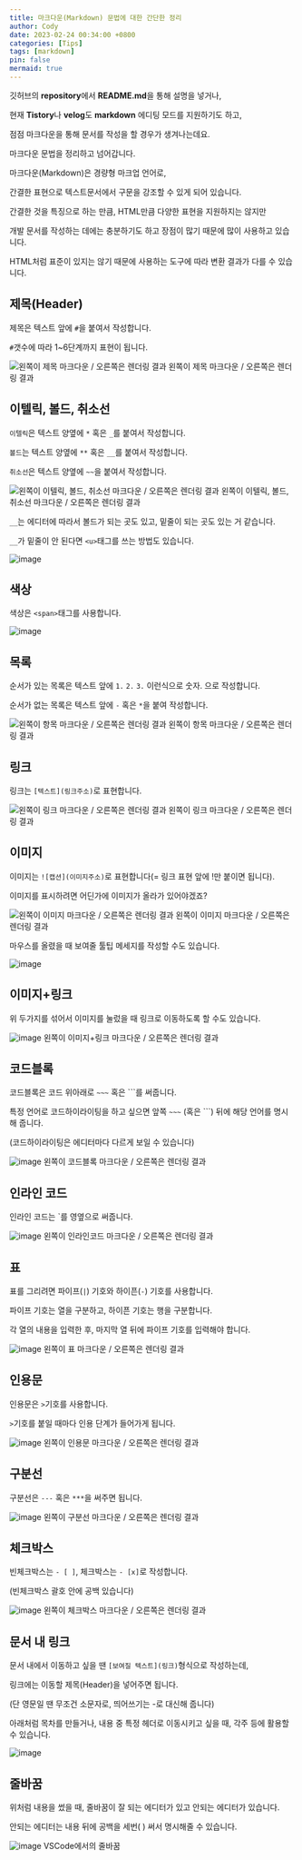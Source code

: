 ```yaml
---
title: 마크다운(Markdown) 문법에 대한 간단한 정리
author: Cody
date: 2023-02-24 00:34:00 +0800
categories: [Tips]
tags: [markdown]
pin: false
mermaid: true
---
```

깃허브의 **repository**에서 **README.md**을 통해 설명을 넣거나,

현재 **Tistory**나 **velog**도 **markdown** 에디팅 모드를 지원하기도 하고,

점점 마크다운을 통해 문서를 작성을 할 경우가 생겨나는데요.

마크다운 문법을 정리하고 넘어갑니다.

마크다운(Markdown)은 경량형 마크업 언어로,

간결한 표현으로 텍스트문서에서 구문을 강조할 수 있게 되어 있습니다.

간결한 것을 특징으로 하는 만큼, HTML만큼 다양한 표현을 지원하지는 않지만

개발 문서를 작성하는 데에는 충분하기도 하고 장점이 많기 때문에 많이 사용하고 있습니다.

HTML처럼 표준이 있지는 않기 때문에 사용하는 도구에 따라 변환 결과가 다를 수 있습니다.

## 제목(Header)

제목은 텍스트 앞에 `#`을 붙여서 작성합니다.

`#`갯수에 따라 1~6단계까지 표현이 됩니다.

![왼쪽이 제목 마크다운 / 오른쪽은 렌더링 결과](https://github.com/swiftycody/swiftycody.github.io/assets/9062513/eafcd2d3-42f0-422d-a222-34a4326bdfba)
왼쪽이 제목 마크다운 / 오른쪽은 렌더링 결과

## 이텔릭, 볼드, 취소선

`이텔릭`은 텍스트 양옆에 `*` 혹은 `_`를 붙여서 작성합니다.

`볼드`는 텍스트 양옆에 `**` 혹은 `__`를 붙여서 작성합니다.

`취소선`은 텍스트 양옆에 `~~`을 붙여서 작성합니다.

![왼쪽이 이텔릭, 볼드, 취소선 마크다운 / 오른쪽은 렌더링 결과](https://github.com/swiftycody/swiftycody.github.io/assets/9062513/8d7e4cff-5590-45fc-a296-6c94d4724a91)
왼쪽이 이텔릭, 볼드, 취소선 마크다운 / 오른쪽은 렌더링 결과

`__`는 에디터에 따라서 볼드가 되는 곳도 있고, 밑줄이 되는 곳도 있는 거 같습니다.

`__`가 밑줄이 안 된다면 `<u>`태그를 쓰는 방법도 있습니다.

![image](https://github.com/swiftycody/swiftycody.github.io/assets/9062513/5d72eba4-67a3-42bd-9195-78bea816cb2f)

## 색상

색상은 `<span>`태그를 사용합니다.

![image](https://github.com/swiftycody/swiftycody.github.io/assets/9062513/eae943b2-33c0-4ce2-86eb-a457f571839f)

## 목록

순서가 있는 목록은 텍스트 앞에 `1.` `2.` `3.` 이런식으로 숫자. 으로 작성합니다.

순서가 없는 목록은 텍스트 앞에 `-` 혹은 `*`을 붙여 작성합니다.

![왼쪽이 항목 마크다운 / 오른쪽은 렌더링 결과](https://github.com/swiftycody/swiftycody.github.io/assets/9062513/81bd341f-ca32-435c-b5cd-d7773171a044)
왼쪽이 항목 마크다운 / 오른쪽은 렌더링 결과

## 링크

링크는 `[텍스트](링크주소)`로 표현합니다.

![왼쪽이 링크 마크다운 / 오른쪽은 렌더링 결과](https://github.com/swiftycody/swiftycody.github.io/assets/9062513/0a03b811-44fb-46ed-ba1f-2fa8c9aad358)
왼쪽이 링크 마크다운 / 오른쪽은 렌더링 결과

## 이미지

이미지는 `![캡션](이미지주소)`로 표현합니다(= 링크 표현 앞에 !만 붙이면 됩니다).

이미지를 표시하려면 어딘가에 이미지가 올라가 있어야겠죠?

![왼쪽이 이미지 마크다운 / 오른쪽은 렌더링 결과](https://github.com/swiftycody/swiftycody.github.io/assets/9062513/22c9d918-19b6-4d22-a78a-49da22c6f31b)
왼쪽이 이미지 마크다운 / 오른쪽은 렌더링 결과

마우스를 올렸을 때 보여줄 툴팁 메세지를 작성할 수도 있습니다.

![image](https://github.com/swiftycody/swiftycody.github.io/assets/9062513/ad49992b-8432-459a-8639-f93f84680039)

## 이미지+링크

위 두가지를 섞어서 이미지를 눌렀을 때 링크로 이동하도록 할 수도 있습니다.

![image](https://github.com/swiftycody/swiftycody.github.io/assets/9062513/4e49fbd7-4795-43da-99b0-1102e63de63a)
왼쪽이 이미지+링크 마크다운 / 오른쪽은 렌더링 결과

## 코드블록

코드블록은 코드 위아래로 `~~~`  혹은 ```를 써줍니다.

특정 언어로 코드하이라이팅을 하고 싶으면 앞쪽 `~~~` (혹은 ```) 뒤에 해당 언어를 명시해 줍니다.

(코드하이라이팅은 에디터마다 다르게 보일 수 있습니다)

![image](https://github.com/swiftycody/swiftycody.github.io/assets/9062513/566c2bb5-c886-41b2-9db8-9e0f0f7467e6)
왼쪽이 코드블록 마크다운 / 오른쪽은 렌더링 결과

## 인라인 코드

인라인 코드는 `를 영옆으로 써줍니다.

![image](https://github.com/swiftycody/swiftycody.github.io/assets/9062513/d56bea26-bada-47ae-a574-7ad92611cc0f)
왼쪽이 인라인코드 마크다운 / 오른쪽은 렌더링 결과

## 표

표를 그리려면 파이프(`|`) 기호와 하이픈(`-`) 기호를 사용합니다.

파이프 기호는 열을 구분하고, 하이픈 기호는 행을 구분합니다.

각 열의 내용을 입력한 후, 마지막 열 뒤에 파이프 기호를 입력해야 합니다.

![image](https://github.com/swiftycody/swiftycody.github.io/assets/9062513/508bf895-e62d-4b20-9c3a-56fec4068dfb)
왼쪽이 표 마크다운 / 오른쪽은 렌더링 결과

## 인용문

인용문은 `>`기호를 사용합니다.

`>`기호를 붙일 때마다 인용 단계가 들어가게 됩니다.

![image](https://github.com/swiftycody/swiftycody.github.io/assets/9062513/fba880c6-6a84-4b44-83da-10ea4155462f)
왼쪽이 인용문 마크다운 / 오른쪽은 렌더링 결과

## 구분선

구분선은 `---` 혹은 `***`을 써주면 됩니다.

![image](https://github.com/swiftycody/swiftycody.github.io/assets/9062513/f3fb8345-64f7-490f-8fab-12e10e8b2e0c)
왼쪽이 구분선 마크다운 / 오른쪽은 렌더링 결과

## 체크박스

빈체크박스는 `- [ ]`, 체크박스는 `- [x]`로 작성합니다.

(빈체크박스 괄호 안에 공백 있습니다)

![image](https://github.com/swiftycody/swiftycody.github.io/assets/9062513/94417f96-dbec-4b59-bb80-f678fa4d252e)
왼쪽이 체크박스 마크다운 / 오른쪽은 렌더링 결과

## 문서 내 링크

문서 내에서 이동하고 싶을 땐 `[보여질 텍스트](링크)`형식으로 작성하는데,

링크에는 이동할 제목(Header)을 넣어주면 됩니다.

(단 영문일 땐 무조건 소문자로, 띄어쓰기는 -로 대신해 줍니다)

아래처럼 목차를 만들거나, 내용 중 특정 헤더로 이동시키고 싶을 때, 각주 등에 활용할 수 있습니다.

![image](https://github.com/swiftycody/swiftycody.github.io/assets/9062513/a45687c4-9927-4d16-87af-70f5807f682f)

## 줄바꿈

위처럼 내용을 썼을 때, 줄바꿈이 잘 되는 에디터가 있고 안되는 에디터가 있습니다.

안되는 에디터는 내용 뒤에 공백을 세번(   ) 써서 명시해줄 수 있습니다.

![image](https://github.com/swiftycody/swiftycody.github.io/assets/9062513/5d0b7742-a167-41d5-b472-d387123d758b)
VSCode에서의 줄바꿈